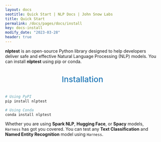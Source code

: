```yaml
---
layout: docs
seotitle: Quick Start | NLP Docs | John Snow Labs
title: Quick Start
permalink: /docs/pages/docs/install
key: docs-install
modify_date: "2023-03-28"
header: true
---
```


<div class="main-docs" markdown="1"><div class="h3-box" markdown="1">

**nlptest** is an open-source Python library designed to help developers deliver safe and effective Natural Language Processing (NLP) models.
You can install **nlptest** using pip or conda.

<div class="heading" id="installation"> Installation </div>

```python 
# Using PyPI
pip install nlptest

# Using Conda
conda install nlptest
```

Whether you are using **Spark NLP**, **Hugging Face**, or **Spacy** models, ``Harness`` has got you covered. You can test any **Text Classification** and **Named Entity Recognition** model using ``Harness``.


<style>
  .heading {
    text-align: center;
    font-size: 26px;
    font-weight: 500;
    padding-top: 20px;
    padding-bottom: 20px;
  }

  #installation {
    color: #1E77B7;
  }
  
  #one-liners {
    color: #1E77B7;
  }
  

</div></div>